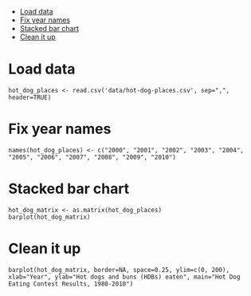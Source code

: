 
<!-- toc orderedList:0 depthFrom:1 depthTo:6 -->

* [Load data](#load-data)
* [Fix year names](#fix-year-names)
* [Stacked bar chart](#stacked-bar-chart)
* [Clean it up](#clean-it-up)

<!-- tocstop -->


# Load data
```{r}
hot_dog_places <- read.csv('data/hot-dog-places.csv', sep=",", header=TRUE)

```
# Fix year names
```{r}
names(hot_dog_places) <- c("2000", "2001", "2002", "2003", "2004", "2005", "2006", "2007", "2008", "2009", "2010")

```
# Stacked bar chart
```{r}
hot_dog_matrix <- as.matrix(hot_dog_places)
barplot(hot_dog_matrix)

```
# Clean it up
```{r}
barplot(hot_dog_matrix, border=NA, space=0.25, ylim=c(0, 200), xlab="Year", ylab="Hot dogs and buns (HDBs) eaten", main="Hot Dog Eating Contest Results, 1980-2010")
```
